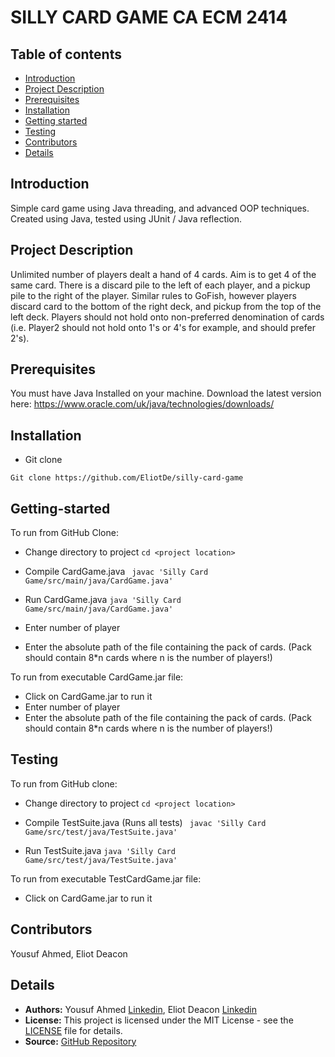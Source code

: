 # SILLY CARD GAME CA ECM 2414

## Table of contents
* [Introduction](#Introduction)
* [Project Description](#Project-Description)
* [Prerequisites](#Prerequisites)
* [Installation](#Installation)
* [Getting started](#Getting-started)
* [Testing](#Testing)
* [Contributors](#Contributors)
* [Details](#Details)


## Introduction

Simple card game using Java threading, and advanced OOP techniques.
Created using Java, tested using JUnit / Java reflection.


## Project Description

Unlimited number of players dealt a hand of 4 cards. Aim is to get 4 of the same card.
There is a discard pile to the left of each player, and a pickup pile to the right of the player.
Similar rules to GoFish, however players discard card to the bottom of the right deck, and pickup
from the top of the left deck. Players should not hold onto non-preferred denomination of cards
(i.e. Player2 should not hold onto 1's or 4's for example, and should prefer 2's).


## Prerequisites

You must have Java Installed on your machine.
Download the latest version here: https://www.oracle.com/uk/java/technologies/downloads/

## Installation

* Git clone
```
Git clone https://github.com/EliotDe/silly-card-game
```

## Getting-started

To run from GitHub Clone:

* Change directory to project
``` cd <project location> ```

* Compile CardGame.java
``` javac 'Silly Card Game/src/main/java/CardGame.java'```

* Run CardGame.java
``` java 'Silly Card Game/src/main/java/CardGame.java' ```

* Enter number of player
* Enter the absolute path of the file containing the pack of cards. (Pack should contain 8*n cards where n is the number of players!)


To run from executable CardGame.jar file:

* Click on CardGame.jar to run it
* Enter number of player
* Enter the absolute path of the file containing the pack of cards. (Pack should contain 8*n cards where n is the number of players!)


## Testing

To run from GitHub clone:

* Change directory to project
``` cd <project location> ```

* Compile TestSuite.java (Runs all tests)
``` javac 'Silly Card Game/src/test/java/TestSuite.java'```

* Run TestSuite.java
``` java 'Silly Card Game/src/test/java/TestSuite.java' ```


To run from executable TestCardGame.jar file:

* Click on CardGame.jar to run it


## Contributors

Yousuf Ahmed,
Eliot Deacon

## Details

* **Authors:** Yousuf Ahmed [Linkedin](https://www.linkedin.com/in/yousufaahmed/), Eliot Deacon [Linkedin](https://www.linkedin.com/in/eliot-deacon/)
* **License:** This project is licensed under the MIT License - see the [LICENSE](LICENSE) file for details.
* **Source:** [GitHub Repository](https://github.com/EliotDe/silly-card-game)
